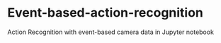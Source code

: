 # Event-based-action-recognition
Action Recognition with event-based camera data in Jupyter notebook 
